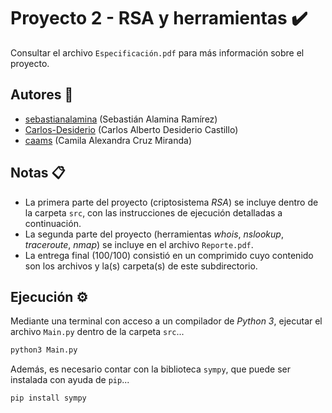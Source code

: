 # Proyecto 2 - RSA y herramientas :heavy_check_mark:

Consultar el archivo `Especificación.pdf` para más información sobre el proyecto.

## Autores :busts_in_silhouette:

- [sebastianalamina](https://github.com/sebastianalamina) (Sebastián Alamina Ramírez)
- [Carlos-Desiderio](https://github.com/Carlos-Desiderio) (Carlos Alberto Desiderio Castillo)
- [caams](https://github.com/caams) (Camila Alexandra Cruz Miranda)

## Notas :clipboard:

- La primera parte del proyecto (criptosistema *RSA*) se incluye dentro de la carpeta `src`, con las instrucciones de ejecución detalladas a continuación.
- La segunda parte del proyecto (herramientas *whois*, *nslookup*, *traceroute*, *nmap*) se incluye en el archivo `Reporte.pdf`.
- La entrega final (100/100) consistió en un comprimido cuyo contenido son los archivos y la(s) carpeta(s) de este subdirectorio.

## Ejecución :gear:

Mediante una terminal con acceso a un compilador de *Python 3*, ejecutar el archivo `Main.py` dentro de la carpeta `src`...

```sh
python3 Main.py
```

Además, es necesario contar con la biblioteca `sympy`, que puede ser instalada con ayuda de `pip`...

```sh
pip install sympy
```
